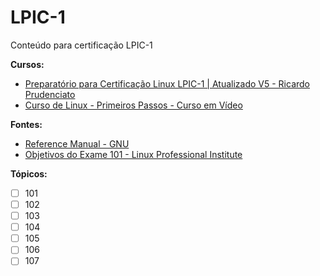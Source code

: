 # LPIC-1
Conteúdo para certificação LPIC-1

**Cursos:**
* [Preparatório para Certificação Linux LPIC-1 | Atualizado V5 - Ricardo Prudenciato](https://www.udemy.com/course/curso-online-certificacao-linux-lpic1-comptia/)
* [Curso de Linux - Primeiros Passos - Curso em Vídeo](https://www.youtube.com/playlist?list=PLHz_AreHm4dlIXleu20uwPWFOSswqLYbV)

**Fontes:**
* [Reference Manual - GNU](https://www.gnu.org/software/bash/manual/bash.html)
* [Objetivos do Exame 101 - Linux Professional Institute](https://www.lpi.org/pt/our-certifications/exam-101-objectives)

**Tópicos:**

- [ ] 101
- [ ] 102
- [ ] 103
- [ ] 104
- [ ] 105
- [ ] 106
- [ ] 107
